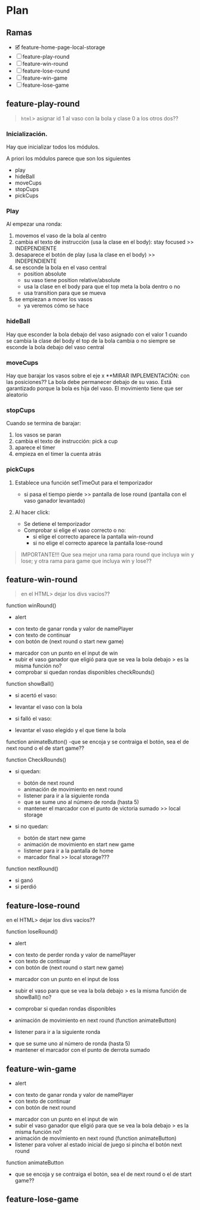 # Plan

## Ramas

* 🗹 feature-home-page-local-storage
* ☐ feature-play-round
* ☐ feature-win-round 
* ☐ feature-lose-round
* ☐ feature-win-game
* ☐ feature-lose-game
 
## feature-play-round

> `html`> asignar id 1 al vaso con la bola y clase 0 a los otros dos??

### Inicialización.

Hay que inicializar todos los módulos.

A priori los módulos parece que son los siguientes

* play
* hideBall
* moveCups
* stopCups
* pickCups

### Play

Al empezar una ronda:
1. movemos el vaso de la bola al centro
1. cambia el texto de instrucción (usa la clase en el body): stay focused >> INDEPENDIENTE
1. desaparece el botón de play (usa la clase en el body) >> INDEPENDIENTE
1. se esconde la bola en el vaso central 
    * position absolute
    * su vaso tiene position relative/absolute
    * usa la clase en el body para que el top meta la bola dentro o no
    * usa transition para que se mueva
1. se empiezan a mover los vasos
    * ya veremos cómo se hace

### hideBall
Hay que esconder la bola debajo del vaso asignado con el valor 1
cuando se cambia la clase del body el top de la bola cambia o no
siempre se esconde la bola debajo del vaso central

### moveCups
Hay que barajar los vasos sobre el eje x
**MIRAR IMPLEMENTACIÓN: con las posiciones??
La bola debe permanecer debajo de su vaso. Está garantizado porque la bola es hija del vaso.
El movimiento tiene que ser aleatorio


### stopCups
Cuando se termina de barajar:
1. los vasos se paran
1. cambia el texto de instrucción: pick a cup
1. aparece el timer
1. empieza en el timer la cuenta atrás

### pickCups

1. Establece una función setTimeOut para el temporizador
    * si pasa el tiempo pierde >> pantalla de lose round (pantalla con el vaso ganador levantado)

1. Al hacer click:
    * Se detiene el temporizador
    * Comprobar si elige el vaso correcto o no:
        * si elige el correcto aparece la pantalla win-round
        * si no elige el correcto aparece la pantalla lose-round


>IMPORTANTE!!!
Que sea mejor una rama para round que incluya win y lose; y otra rama para game que incluya win y lose??

## feature-win-round 

> en el HTML> dejar los divs vacíos??

function winRound()
- alert 
* con texto de ganar ronda y valor de namePlayer
* con texto de continuar
* con botón de (next round o start new game)
- marcador con un punto en el input de win
- subir el vaso ganador que eligió para que se vea la bola debajo  > es la misma función no?
- comprobar si quedan rondas disponibles checkRounds()

function showBall()
- si acertó el vaso:
* levantar el vaso con la bola 
- si falló el vaso:
* levantar el vaso elegido y el que tiene la bola

function animateButton()
-que se encoja y se contraiga el botón, sea el de next round o el de start game??

function CheckRounds()
* si quedan:
    - botón de next round
    - animación de movimiento en next round
    - listener para ir a la siguiente ronda
    * que se sume uno al número de ronda (hasta 5)
    * mantener el marcador con el punto de victoria sumado >> local storage
* si no quedan:
    - botón de start new game
    - animación de movimiento en start new game
    - listener para ir a la pantalla de home

    * marcador final >> local storage???

function nextRound()
* si ganó
* si perdió


## feature-lose-round

en el HTML> dejar los divs vacíos??

function loseRound()
- alert 
* con texto de perder ronda y valor de namePlayer
* con texto de continuar
* con botón de (next round o start new game)
- marcador con un punto en el input de loss
- subir el vaso para que se vea la bola debajo > es la misma función de showBall() no?
- comprobar si quedan rondas disponibles

- animación de movimiento en next round (function animateButton)
- listener para ir a la siguiente ronda
* que se sume uno al número de ronda (hasta 5)
* mantener el marcador con el punto de derrota sumado

## feature-win-game

- alert 
* con texto de ganar ronda y valor de namePlayer
* con texto de continuar
* con botón de next round
- marcador con un punto en el input de win
- subir el vaso ganador que eligió para que se vea la bola debajo  > es la misma función no?
- animación de movimiento en next round (function animateButton)
- listener para volver al estado inicial de juego si pincha el botón next round

function animateButton
- que se encoja y se contraiga el botón, sea el de next round o el de start game??


## feature-lose-game

